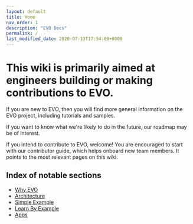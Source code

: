 ```yaml
---
layout: default
title: Home
nav_order: 1
description: "EVO Docs"
permalink: /
last_modified_date: 2020-07-13T17:54:08+0000
---
```


# This wiki is primarily aimed at engineers building or making contributions to EVO.

If you are new to EVO, then you will find more general information on the EVO project, including tutorials and samples.

If you want to know what we're likely to do in the future, our roadmap may be of interest.

If you intend to contribute to EVO, welcome! You are encouraged to start with our contributor guide, which helps onboard new team members. It points to the most relevant pages on this wiki.

## Index of notable sections

- [Why EVO](https://getevo.github.io/evo/docs/why-evo/)
- [Architecture](https://getevo.github.io/evo/docs/why-evo/)
- [Simple Example](https://getevo.github.io/evo/docs/why-evo/)
- [Learn By Example](https://getevo.github.io/evo/docs/why-evo/)
- [Apps](https://getevo.github.io/evo/docs/why-evo/)

